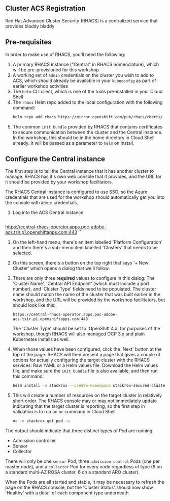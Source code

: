 ## Cluster ACS Registration

Red Hat Advanced Cluster Security (RHACS) is a centralized service that provides bladdy bladdy


## Pre-requisites

In order to make use of RHACS, you'll need the following:

1. A primary RHACS instance ("Central" in RHACS nomenclature), which will be pre-provisioned for this workshop
1. A working set of `admin` credentials on the cluster you wish to add to ACS, which should already be available in your `kubeconfig` as part of earlier workshop activities
1. The `helm` CLI client, which is one of the tools pre-installed in your Cloud Shell
1. The `rhacs` Helm repo added to the local configuration with the following command:
    ```bash
    helm repo add rhacs https://mirror.openshift.com/pub/rhacs/charts/
    ```
1. The common `init bundle` provided by RHACS that contains certificates to secure communication between the cluster and the Central instance. In the workshop, this should be in the home directory in Cloud Shell already. It will be passed as a parameter to `helm` on install.

## Configure the Central instance

The first step is to tell the Central instance that it has another cluster to manage. RHACS has it's own web console that it provides, and the URL for it should be provided by your workshop facilitators.

The RHACS Central instance is configured to use SSO, so the Azure credentials that are used for the workshop should automatically get you into the console with `Admin` credentials.

1. Log into the ACS Central Instance

    ```
https://central-rhacs-operator.apps.poc-adobe-acs.tsir.p1.openshiftapps.com:443
    ```

1. On the left-hand menu, there's an item labelled 'Platform Configuration' and then there's a sub-menu item labelled 'Clusters' that needs to be selected.

1. On this screen, there's a button on the top right that says '+ New Cluster' which opens a dialog that we'll follow.

1. There are only three **required** values to configure in this dialog: The 'Cluster Name', 'Central API Endpoint' (which must include a port number), and 'Cluster Type' fields need to be populated. The cluster name should match the name of the cluster that was built earlier in the workshop, and the URL will be provided by the workshop facilitators, but should look like this:

    ```
    https://central-rhacs-operator.apps.poc-adobe-acs.tsir.p1.openshiftapps.com:443
    ```

    The 'Cluster Type' should be set to 'OpenShift 4.x' for purposes of the workshop, though RHACS will also managed OCP 3.x and plain Kubernetes installs as well.

1. When those values have been configured, click the 'Next' button at the top of the page. RHACS will then present a page that gives a couple of options for actually configuring the target cluster with the RHACS services: Raw YAML or a Helm values file. Download the Helm values file, and make sure the `init bundle` file is also available, and then run this command:

    ```bash
    helm install -n stackrox --create-namespace stackrox-secured-cluster-services rhacs/secured-cluster-services -f ./<downloaded_helm_values_file> -f <init_bundle_file>
    ```

1. This will create a number of resources on the target cluster in relatively short order. The RHACS console may or may not immediately update indicating that the target cluster is reporting, so the first step in validation is to run an `oc` command in Cloud Shell:

    ```bash
    oc -n stackrox get pod -w
    ```

The output should indicate that three distinct types of Pod are running:

- Admission controller
- Sensor
- Collector

There will only be one `sensor` Pod, three `admission-control` Pods (one per master node), and a `collector` Pod for every node regardless of type (9 on a standard multi-AZ ROSA cluster, 6 on a standard ARO cluster).

When the Pods are all started and stable, it may be necessary to refresh the page on the RHACS console, but the 'Cluster Status' should now show 'Healthy' with a detail of each component type underneath.




